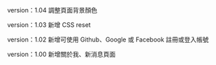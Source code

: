 version：1.04
調整頁面背景顏色

version：1.03
新增 CSS reset

version：1.02
新增可使用 Github、Google 或 Facebook 註冊或登入帳號

version：1.00
新增關於我、新消息頁面
